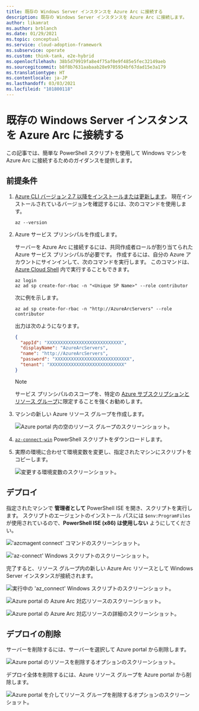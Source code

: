 ```yaml
---
title: 既存の Windows Server インスタンスを Azure Arc に接続する
description: 既存の Windows Server インスタンスを Azure Arc に接続します。
author: likamrat
ms.author: brblanch
ms.date: 01/29/2021
ms.topic: conceptual
ms.service: cloud-adoption-framework
ms.subservice: operate
ms.custom: think-tank, e2e-hybrid
ms.openlocfilehash: 38b5d79919fa8e4f75af0e9f485e5fec32149aeb
ms.sourcegitcommit: b8f8b7631aabaab28e9705934bf67dad15e3a179
ms.translationtype: HT
ms.contentlocale: ja-JP
ms.lasthandoff: 03/03/2021
ms.locfileid: "101800118"
---
```

# <a name="connect-an-existing-windows-server-instance-to-azure-arc"></a>既存の Windows Server インスタンスを Azure Arc に接続する

この記事では、簡単な PowerShell スクリプトを使用して Windows マシンを Azure Arc に接続するためのガイダンスを提供します。

## <a name="prerequisites"></a>前提条件

1. [Azure CLI バージョン 2.7 以降をインストールまたは更新します](/cli/azure/install-azure-cli)。 現在インストールされているバージョンを確認するには、次のコマンドを使用します。

    ```console
    az --version
    ```

2. Azure サービス プリンシパルを作成します。

    サーバーを Azure Arc に接続するには、共同作成者ロールが割り当てられた Azure サービス プリンシパルが必要です。 作成するには、自分の Azure アカウントにサインインして、次のコマンドを実行します。 このコマンドは、[Azure Cloud Shell](https://shell.azure.com/) 内で実行することもできます。

    ```console
    az login
    az ad sp create-for-rbac -n "<Unique SP Name>" --role contributor
    ```

    次に例を示します。

    ```console
    az ad sp create-for-rbac -n "http://AzureArcServers" --role contributor
    ```

    出力は次のようになります。

    ```json
    {
      "appId": "XXXXXXXXXXXXXXXXXXXXXXXXXXXX",
      "displayName": "AzureArcServers",
      "name": "http://AzureArcServers",
      "password": "XXXXXXXXXXXXXXXXXXXXXXXXXXXX",
      "tenant": "XXXXXXXXXXXXXXXXXXXXXXXXXXXX"
    }
    ```

    > [!NOTE]
    > サービス プリンシパルのスコープを、特定の [Azure サブスクリプションとリソース グループ](/cli/azure/ad/sp)に限定することを強くお勧めします。

3. マシンの新しい Azure リソース グループを作成します。

    ![Azure portal 内の空のリソース グループのスクリーンショット。](./media/onboard-server/windows-resource-group.png)

4. [`az-connect-win`](https://github.com/microsoft/azure_arc/blob/main/azure_arc_servers_jumpstart/scripts/az_connect_win.ps1) PowerShell スクリプトをダウンロードします。

5. 実際の環境に合わせて環境変数を変更し、指定されたマシンにスクリプトをコピーします。

    ![変更する環境変数のスクリーンショット。](./media/onboard-server/windows-variables.png)

## <a name="deployment"></a>デプロイ

指定されたマシンで **管理者として** PowerShell ISE を開き、スクリプトを実行します。 スクリプトのエージェントのインストール パスには `$env:ProgramFiles` が使用されているので、**PowerShell ISE (x86) は使用しない** ようにしてください。

!['azcmagent connect' コマンドのスクリーンショット。](./media/onboard-server/azcmagent.png)

!['az-connect' Windows スクリプトのスクリーンショット。](./media/onboard-server/az-connect-windows-2.png)

完了すると、リソース グループ内の新しい Azure Arc リソースとして Windows Server インスタンスが接続されます。

![実行中の 'az_connect' Windows スクリプトのスクリーンショット。](./media/onboard-server/az-connect-windows.png)

![Azure portal の Azure Arc 対応リソースのスクリーンショット。](./media/onboard-server/windows-resource.png)

![Azure portal の Azure Arc 対応リソースの詳細のスクリーンショット。](./media/onboard-server/windows-resource-detail.png)

## <a name="delete-the-deployment"></a>デプロイの削除

サーバーを削除するには、サーバーを選択して Azure portal から削除します。

![Azure portal のリソースを削除するオプションのスクリーンショット。](./media/onboard-server/windows-delete-resource.png)

デプロイ全体を削除するには、Azure リソース グループを Azure portal から削除します。

![Azure portal を介してリソース グループを削除するオプションのスクリーンショット。](./media/onboard-server/windows-delete-resource-group.png)
